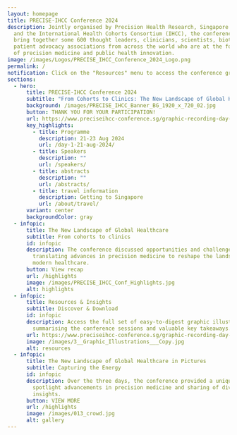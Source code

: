 ```yaml
---
layout: homepage
title: PRECISE-IHCC Conference 2024
description: Jointly organised by Precision Health Research, Singapore (PRECISE)
  and the International Health Cohorts Consortium (IHCC), the conference will
  bring together some 600 thought leaders, clinicians, scientists, biotechs, and
  patient advocacy associations from across the world who are at the forefront
  of precision medicine and public health innovation.
image: /images/Logos/PRECISE_IHCC_Conference_2024_Logo.png
permalink: /
notification: Click on the "Resources" menu to access the conference graphic recording.
sections:
  - hero:
      title: PRECISE-IHCC Conference 2024
      subtitle: "From Cohorts to Clinics: The New Landscape of Global Healthcare"
      background: /images/PRECISE_IHCC_Banner_BG_1920_x_720_02.jpg
      button: THANK YOU FOR YOUR PARTICIPATION!
      url: https://www.preciseihcc-conference.sg/graphic-recording-day-1/
      key_highlights:
        - title: Programme
          description: 21-23 Aug 2024
          url: /day-1-21-aug-2024/
        - title: Speakers
          description: ""
          url: /speakers/
        - title: abstracts
          description: ""
          url: /abstracts/
        - title: travel information
          description: Getting to Singapore
          url: /about/travel/
      variant: center
      backgroundColor: gray
  - infopic:
      title: The New Landscape of Global Healthcare
      subtitle: From cohorts to clinics
      id: infopic
      description: The conference discussed opportunities and challenges in
        translating advances in precision medicine to reshape the landscape of
        modern healthcare.
      button: View recap
      url: /highlights
      image: /images/PRECISE_IHCC_Conf_Highlights.jpg
      alt: highlights
  - infopic:
      title: Resources & Insights
      subtitle: Discover & Download
      id: infopic
      description: Access the full set of easy-to-digest graphic illustrations
        summarising the conference sessions and valuable key takeaways.
      url: https://www.preciseihcc-conference.sg/graphic-recording-day-1/
      image: /images/3__Graphic_Illustrations___Copy.jpg
      alt: resources
  - infopic:
      title: The New Landscape of Global Healthcare in Pictures
      subtitle: Capturing the Energy
      id: infopic
      description: Over the three days, the conference provided a unique platform to
        spotlight advancements in precision medicine and sharing of diverse
        insights.
      button: VIEW MORE
      url: /highlights
      image: /images/013_crowd.jpg
      alt: gallery
---
```

